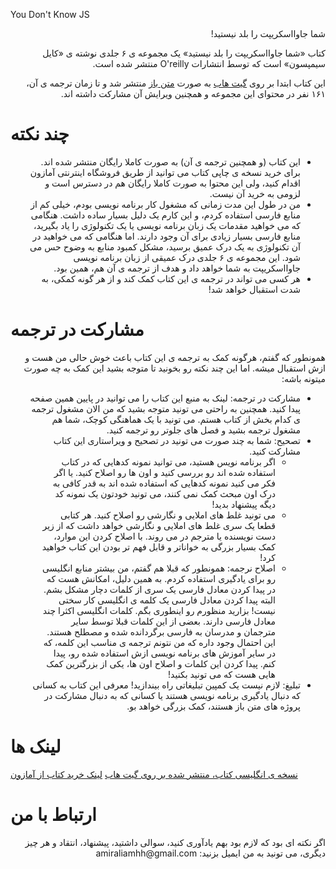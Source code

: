 You Don't Know JS
<p dir="rtl">شما جاوااسکریپت را بلد نیستید!</p>
<p dir="rtl">کتاب «شما جاوااسکریپت را بلد نیستید» یک مجموعه ی ۶ جلدی نوشته ی «کایل سیمپسون» است که توسط انتشارات O'reilly منتشر شده است.</p>
<p dir="rtl">این کتاب ابتدا بر روی <a href="https://github.com">گیت هاب</a> به صورت <a href="https://fa.wikipedia.org/wiki/%D9%85%D8%AA%D9%86%E2%80%8C%D8%A8%D8%A7%D8%B2">متن باز</a> منتشر شد و تا زمان ترجمه ی آن، ۱۶۱ نفر در محتوای این مجموعه و همچنین ویرایش آن مشارکت داشته اند.</p>

# چند نکته
<ul dir="rtl">
  <li dir="rtl">
این کتاب (و همچنین ترجمه ی آن) به صورت کاملا رایگان منتشر شده اند. برای خرید نسخه ی چاپی کتاب می توانید از طریق فروشگاه اینترنتی آمازون اقدام کنید، ولی این محتوا به صورت کاملا رایگان هم در دسترس است و لزومی به خرید آن نیست.
  </li>
  <li dir="rtl">
    من در طول این مدت زمانی که مشغول کار برنامه نویسی بودم، خیلی کم از منابع فارسی استفاده کردم، و این کارم یک دلیل بسیار ساده داشت. هنگامی که می خواهید مقدمات یک زبان برنامه نویسی یا یک تکنولوژی را یاد بگیرید، منابع فارسی بسیار زیادی برای آن وجود دارند. اما هنگامی که می خواهید در آن تکنولوژی به یک درک عمیق برسید، مشکل کمبود منابع به وضوح حس می شود. این مجموعه ی ۶ جلدی درک عمیقی از زبان برنامه نویسی جاوااسکریپت به شما خواهد داد و هدف از ترجمه ی آن هم، همین بود.
  </li>
  <li dir="rtl">
    هر کسی می تواند در ترجمه ی این کتاب کمک کند و از هر گونه کمکی، به شدت استقبال خواهد شد!
  </li>
</ul>

# مشارکت در ترجمه
<p dir="rtl">همونطور که گفتم، هرگونه کمک به ترجمه ی این کتاب باعث خوش حالی من هست و ازش استقبال میشه. اما این چند نکته رو بخونید تا متوجه بشید این کمک به چه صورت میتونه باشه:</p>
<ul dir="rtl">
  <li dir="rtl">
    مشارکت در ترجمه: لینک به منبع این کتاب را می توانید در پایین همین صفحه پیدا کنید. همچنین به راحتی می تونید متوجه بشید که من الان مشغول ترجمه ی کدام بخش از کتاب هستم. می تونید با یک هماهنگی کوچک، شما هم مشغول ترجمه بشید و فصل های جلوتر رو ترجمه کنید.
  </li>  
  <li dir="rtl">
    تصحیح: شما به چند صورت می تونید در تصحیح و ویراستاری این کتاب مشارکت کنید.
    <ul dir="rtl">
      <li dir="rtl">اگر برنامه نویس هستید، می توانید نمونه کدهایی که در کتاب استفاده شده اند رو بررسی کنید و اون ها رو اصلاح کنید. یا اگر فکر می کنید نمونه کدهایی که استفاده شده اند به قدر کافی به درک اون مبحث کمک نمی کنند، می تونید خودتون یک نمونه کد دیگه پیشنهاد بدید!</li>
      <li dir="rtl">
        می تونید غلط های املایی و نگارشی رو اصلاح کنید. هر کتابی قطعا یک سری غلط های املایی و نگارشی خواهد داشت که از زیر دست نویسنده یا مترجم در می روند. با اصلاح کردن این موارد، کمک بسیار بزرگی به خواناتر و قابل فهم تر بودن این کتاب خواهید کرد!
      </li>
      <li>
        اصلاح نرجمه: همونطور که قبلا هم گفتم، من بیشتر منابع انگلیسی رو برای یادگیری استفاده کردم. به همین دلیل، امکانش هست که در پیدا کردن معادل فارسی یک سری از کلمات دچار مشکل بشم. البته پیدا کردن معادل فارسی یک کلمه ی انگلیسی کار سختی نیست! بزارید منظورم رو اینطوری بگم. کلمات انگلیسی اکثرا چند معادل فارسی دارند. بعضی از این کلمات قبلا توسط سایر مترجمان و مدرسان به فارسی برگردانده شده و مصطلح هستند. این احتمال وجود داره که من نتونم ترجمه ی مناسب این کلمه، که در سایر آموزش های برنامه نویسی ازش استفاده شده رو، پیدا کنم. پیدا کردن این کلمات و اصلاح اون ها، یکی از بزرگترین کمک هایی هست که می تونید بکنید!
      </li>
    </ul>
  </li>
  <li dir="rtl">
    تبلیغ: لازم نیست یک کمپین تبلیغاتی راه بیندازید! معرفی این کتاب به کسانی که دنبال یادگیری برنامه نویسی هستند یا کسانی که به دنبال مشارکت در پروژه های متن باز هستند، کمک بزرگی خواهد بو.
  </li>
</ul>

# لینک ها
<a href="https://github.com/getify/You-Dont-Know-JS">نسخه ی انگلیسی کتاب، منتشر شده بر روی گیت هاب</a>
<a href="https://www.amazon.com/You-Dont-Know-Js-Book/dp/B01AY9P0P6">لینک خرید کتاب از آمازون</a>

# ارتباط با من
<p dir="rtl">اگر نکته ای بود که لازم بود بهم یادآوری کنید، سوالی داشتید، پیشنهاد، انتقاد  و هر چیز دیگری، می تونید به من ایمیل بزنید: amiraliamhh@gmail.com</p>
